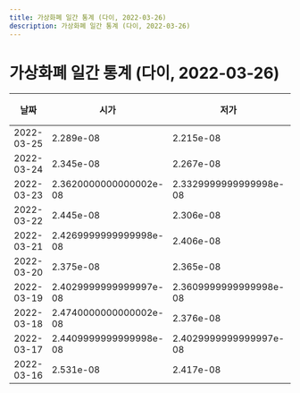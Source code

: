 ```yaml
---
title: 가상화폐 일간 통계 (다이, 2022-03-26)
description: 가상화폐 일간 통계 (다이, 2022-03-26)
---
```


가상화폐 일간 통계 (다이, 2022-03-26)
===

|날짜|시가|저가|고가|종가|비고|
|--|--|--|--|--|--|
|2022-03-25|2.289e-08|2.215e-08|2.315e-08|2.269e-08|    |
|2022-03-24|2.345e-08|2.267e-08|2.345e-08|2.284e-08|    |
|2022-03-23|2.3620000000000002e-08|2.3329999999999998e-08|2.3850000000000002e-08|2.3329999999999998e-08|    |
|2022-03-22|2.445e-08|2.306e-08|2.445e-08|2.3430000000000002e-08|    |
|2022-03-21|2.4269999999999998e-08|2.406e-08|2.455e-08|2.4499999999999998e-08|    |
|2022-03-20|2.375e-08|2.365e-08|2.442e-08|2.4239999999999997e-08|    |
|2022-03-19|2.4029999999999997e-08|2.3609999999999998e-08|2.418e-08|2.372e-08|    |
|2022-03-18|2.4740000000000002e-08|2.376e-08|2.487e-08|2.386e-08|    |
|2022-03-17|2.4409999999999998e-08|2.4029999999999997e-08|2.447e-08|2.4049999999999997e-08|    |
|2022-03-16|2.531e-08|2.417e-08|2.5490000000000002e-08|2.4409999999999998e-08|    |
